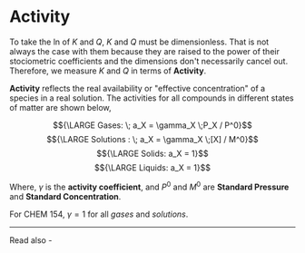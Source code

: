 # Activity

To take the ln of *K* and *Q*, *K* and *Q* must be dimensionless. That is not always the case with them because they are raised to the power of their stociometric coefficients and the dimensions don't necessarily cancel out. Therefore, we measure *K* and *Q* in terms of **Activity**.

**Activity** reflects the real availability or "effective concentration" of a species in a real solution. The activities for all compounds in different states of matter are shown below,

$${\LARGE Gases: \; a_X = \gamma_X \;P_X / P^0}$$
$${\LARGE Solutions : \; a_X = \gamma_X \;[X] / M^0}$$
$${\LARGE Solids: a_X = 1}$$
$${\LARGE Liquids: a_X = 1}$$

Where, ${\gamma}$ is the **activity coefficient**, and
${P^0}$ and ${M^0}$ are **Standard Pressure** and **Standard Concentration**.

For CHEM 154, ${\gamma = 1}$ for all *gases* and *solutions*.





---
Read also - 
